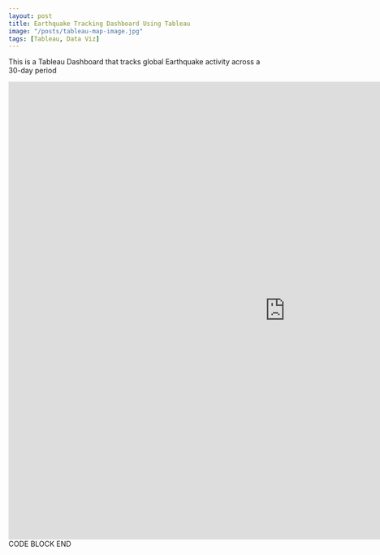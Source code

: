 ```yaml
---
layout: post
title: Earthquake Tracking Dashboard Using Tableau
image: "/posts/tableau-map-image.jpg"
tags: [Tableau, Data Viz]
---
```

This is a Tableau Dashboard that tracks global Earthquake activity across a 30-day period
<iframe seamless frameborder="0" src="https://public.tableau.com/views/DSI_Earthquake_Dashboard_MZ/DSIEarthquakeTracker?:embed=yes&:display_count=yes&:showVizHome=no" width = '1090' height = '900'></iframe>
CODE BLOCK END
